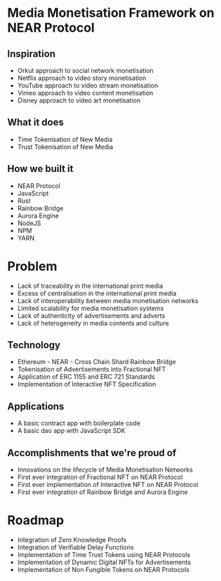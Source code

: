 Media Monetisation Framework on NEAR Protocol
=============================================

## Inspiration
- Orkut approach to social network monetisation
- Netflix approach to video story monetisation
- YouTube approach to video stream monetisation
- Vimeo approach to video content monetisation
- Disney approach to video art monetisation

## What it does
- Time Tokenisation of New Media 
- Trust Tokenisation of New Media

## How we built it
- NEAR Protocol
- JavaScript
- Rust
- Rainbow Bridge
- Aurora Engine
- NodeJS
- NPM
- YARN

# Problem
- Lack of traceability in the international print media
- Excess of centralisation in the international print media
- Lack of interoperability between media monetisation networks
- Limited scalability for media monetisation systems
- Lack of authenticity of advertisements and adverts
- Lack of heterogeneity in media contents and culture

## Technology
- Ethereum - NEAR - Cross Chain Shard Rainbow Bridge
- Tokenisation of Advertisements into Fractional NFT
- Application of ERC 1155 and ERC 721 Standards
- Implementation of Interactive NFT Specification

## Applications
- A basic contract app with boilerplate code
- A basic dao app with JavaScript SDK

## Accomplishments that we're proud of
- Innovations on the lifecycle of Media Monetisation Networks
- First ever integration of Fractional NFT on NEAR Protocol
- First ever implementation of Interactive NFT on NEAR Protocol
- First ever integration of Rainbow Bridge and Aurora Engine

# Roadmap
- Integration of Zero Knowledge Proofs
- Integration of Verifiable Delay Functions
- Implementation of Time Trust Tokens using NEAR Protocols
- Implementation of Dynamic Digital NFTs for Advertisements
- Implementation of Non Fungible Tokens on NEAR Protocols

